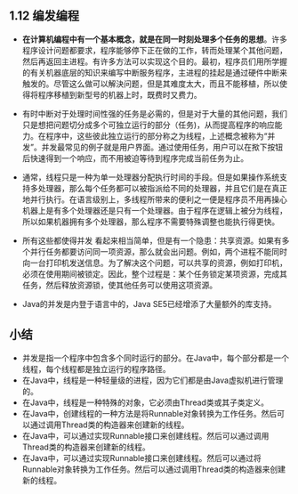 ## 1.12 编发编程

- **在计算机编程中有一个基本概念，就是在同一时刻处理多个任务的思想**。许多程序设计问题都要求，程序能够停下正在做的工作，转而处理某个其他问题，然后再返回主进程。有许多方法可以实现这个目的。最初，程序员们用所学握的有关机器底层的知识来编写中断服务程序，主进程的挂起是通过硬件中断来触发的。尽管这么做可以解決问题，但是其难度太大，而且不能移植，所以使得将程序移植到新型号的机器上时，既费时又费力。

- 有时中断对于处理时间性强的任务是必需的，但是对于大量的其他问题，我们只是想把问题切分成多个可独立运行的部分（任务)，从而提高程序的响应能力。在程序中，这些彼此独立运行的部分称之为线程，上述概念被称为“并发”。并发最常见的例子就是用户界面。通过使用任务，用户可以在揿下按钮后快速得到一个响应，而不用被迫等待到程序完成当前任务为止。

- 通常，线程只是一种为单一处理器分配执行时间的手段。但是如果操作系统支持多处理器，那么每个任务都可以被指派给不同的处理器，并且它们是在真正地并行执行。在语言级别上，多线程所带来的便利之一便是程序员不用再操心机器上是有多个处理器还是只有一个处理器。由于程序在逻辑上被分为线程，所以如果机器拥有多个处理器，那么程序不需要特殊调整也能执行得更快。
  
- 所有这些都使得并发 看起来相当简单，但是有一个隐患：共享资源。如果有多个并行任务都要访问同一项资源，那么就会出问题。例如，两个进程不能同时向一台打印机发送信息。为了解决这个问题，可以共享的资源，例如打印机，必须在使用期间被锁定。因此，整个过程是：某个任务锁定某项资源，完成其任务，然后释放资源锁，使其他任务可以使用这项资源。

- Java的并发是内登于语言中的，Java SE5已经增添了大量额外的库支持。

## 小结
- 并发是指一个程序中包含多个同时运行的部分。在Java中，每个部分都是一个线程，每个线程都是独立运行的程序路径。
- 在Java中，线程是一种轻量级的进程，因为它们都是由Java虚拟机进行管理的。
- 在Java中，线程是一种特殊的对象，它必须由Thread类或其子类定义。
- 在Java中，创建线程的一种方法是将Runnable对象转换为工作任务。然后可以通过调用Thread类的构造器来创建新的线程。
- 在Java中，可以通过实现Runnable接口来创建线程。然后可以通过调用Thread类的构造器来创建新的线程。
- 在Java中，可以通过实现Runnable接口来创建线程。然后可以通过将Runnable对象转换为工作任务。然后可以通过调用Thread类的构造器来创建新的线程。